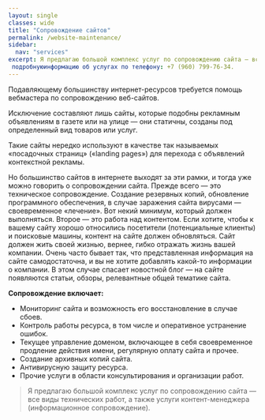 ```yaml
---
layout: single
classes: wide
title: "Сопровождение сайтов"
permalink: /website-maintenance/
sidebar:
  nav: "services"
excerpt: Я предлагаю большой комплекс услуг по сопровождению сайта — все виды технических работ. Узнайте 
 подробнуюинформацию об услугах по телефону: +7 (960) 799-76-34.
---
```


Подавляющему большинству интернет-ресурсов требуется помощь вебмастера по сопровождению веб-сайтов.

Исключение составляют лишь сайты, которые подобны рекламным объявлениям в газете или на улице — они статичны, созданы под определенный вид товаров или услуг.

Такие сайты нередко используют в качестве так называемых «посадочных страниц» («landing pages») для перехода с объявлений контекстной рекламы.

Но большинство сайтов в интернете выходят за эти рамки, и тогда уже можно говорить о сопровождении сайта.
Прежде всего — это техническое сопровождение. Создание резервных копий, обновление программного обеспечения, в случае заражения сайта вирусами — своевременное «лечение». Вот некий минимум, который должен выполняться.
Второе — это работа над контентом. Если хотите, чтобы к вашему сайту хорошо относились посетители (потенциальные клиенты) и поисковые машины, контент на сайте должен обновляться. Сайт должен жить своей жизнью, вернее, гибко отражать жизнь вашей компании. Очень часто бывает так, что представленная информация на сайте самодостаточна, и вы не хотите добавлять какой-то информации о компании. В этом случае спасает новостной блог — на сайте появляются статьи, обзоры, релевантные общей тематике сайта.

**Сопровождение включает:**
- Мониторинг сайта и возможность его восстановление в случае сбоев.
- Контроль работы ресурса, в том числе и оперативное устранение ошибок.
- Текущее управление доменом, включающее в себя своевременное продление действия имени, регулярную оплату сайта и прочее.
- Создание архивных копий сайта.
- Антивирусную защиту ресурса.
- Прочие услуги в области консультирования и организации работ.

> Я предлагаю большой комплекс услуг по сопровождению сайта — все виды технических работ, а также услуги контент-менеджера (информационное сопровождение).
